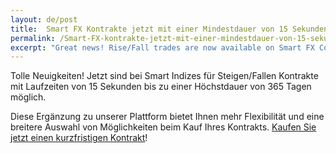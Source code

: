 ```yaml
---
layout: de/post
title:  Smart FX Kontrakte jetzt mit einer Mindestdauer von 15 Sekunden
permalink: /Smart-FX-kontrakte-jetzt-mit-einer-mindestdauer-von-15-sekunden
excerpt: "Great news! Rise/Fall trades are now available on Smart FX Contracts with a minimum duration of 15 seconds and a maximum duration of 10 hours..."
---
```


Tolle Neuigkeiten! Jetzt sind bei Smart Indizes für Steigen/Fallen Kontrakte mit Laufzeiten von 15 Sekunden bis zu einer Höchstdauer von 365 Tagen möglich.

Diese Ergänzung zu unserer Plattform bietet Ihnen mehr Flexibilität und eine breitere Auswahl von Möglichkeiten beim Kauf Ihres Kontrakts. [Kaufen Sie jetzt einen kurzfristigen Kontrakt](https://www.binary.com/c/trade.cgi?market=smarties&time=15s&form_name=risefall&expiry_type=duration&amount_type=payout&H=S0P&currency=USD&underlying_symbol=WLDGBP&amount=100&date_start=now&type=FLASHU&l=DE&utm_medium=social&utm_source=blog&utm_content=whatsnew)!


